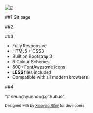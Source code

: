 <a href="#" target="_blank"><img src="#" alt="#" /></a>

##1
Git page

##2

##3

-  Fully Responsive
-  HTML5 + CSS3
-  Built on Bootstrap 3
-  6 Colour Schemes
-  600+ FontAwesome icons
-  **LESS** files included
-  Compatible with all modern browsers

##4

"# seunghyunhong.github.io"




<small class="copyright">Designed with <i class="fa fa-heart"></i>by <a href="http://themes.3rdwavemedia.com" target="_blank">Xiaoying Riley</a> for developers</small>

